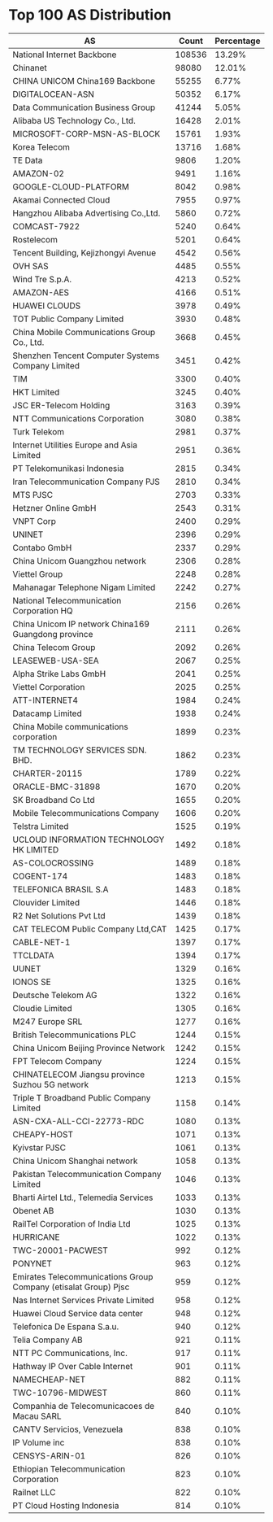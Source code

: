 # Top 100 AS Distribution
| AS | Count | Percentage |
|----|----|----|
| National Internet Backbone | 108536 | 13.29% |
| Chinanet | 98080 | 12.01% |
| CHINA UNICOM China169 Backbone | 55255 | 6.77% |
| DIGITALOCEAN-ASN | 50352 | 6.17% |
| Data Communication Business Group | 41244 | 5.05% |
| Alibaba US Technology Co., Ltd. | 16428 | 2.01% |
| MICROSOFT-CORP-MSN-AS-BLOCK | 15761 | 1.93% |
| Korea Telecom | 13716 | 1.68% |
| TE Data | 9806 | 1.20% |
| AMAZON-02 | 9491 | 1.16% |
| GOOGLE-CLOUD-PLATFORM | 8042 | 0.98% |
| Akamai Connected Cloud | 7955 | 0.97% |
| Hangzhou Alibaba Advertising Co.,Ltd. | 5860 | 0.72% |
| COMCAST-7922 | 5240 | 0.64% |
| Rostelecom | 5201 | 0.64% |
| Tencent Building, Kejizhongyi Avenue | 4542 | 0.56% |
| OVH SAS | 4485 | 0.55% |
| Wind Tre S.p.A. | 4213 | 0.52% |
| AMAZON-AES | 4166 | 0.51% |
| HUAWEI CLOUDS | 3978 | 0.49% |
| TOT Public Company Limited | 3930 | 0.48% |
| China Mobile Communications Group Co., Ltd. | 3668 | 0.45% |
| Shenzhen Tencent Computer Systems Company Limited | 3451 | 0.42% |
| TIM | 3300 | 0.40% |
| HKT Limited | 3245 | 0.40% |
| JSC ER-Telecom Holding | 3163 | 0.39% |
| NTT Communications Corporation | 3080 | 0.38% |
| Turk Telekom | 2981 | 0.37% |
| Internet Utilities Europe and Asia Limited | 2951 | 0.36% |
| PT Telekomunikasi Indonesia | 2815 | 0.34% |
| Iran Telecommunication Company PJS | 2810 | 0.34% |
| MTS PJSC | 2703 | 0.33% |
| Hetzner Online GmbH | 2543 | 0.31% |
| VNPT Corp | 2400 | 0.29% |
| UNINET | 2396 | 0.29% |
| Contabo GmbH | 2337 | 0.29% |
| China Unicom Guangzhou network | 2306 | 0.28% |
| Viettel Group | 2248 | 0.28% |
| Mahanagar Telephone Nigam Limited | 2242 | 0.27% |
| National Telecommunication Corporation HQ | 2156 | 0.26% |
| China Unicom IP network China169 Guangdong province | 2111 | 0.26% |
| China Telecom Group | 2092 | 0.26% |
| LEASEWEB-USA-SEA | 2067 | 0.25% |
| Alpha Strike Labs GmbH | 2041 | 0.25% |
| Viettel Corporation | 2025 | 0.25% |
| ATT-INTERNET4 | 1984 | 0.24% |
| Datacamp Limited | 1938 | 0.24% |
| China Mobile communications corporation | 1899 | 0.23% |
| TM TECHNOLOGY SERVICES SDN. BHD. | 1862 | 0.23% |
| CHARTER-20115 | 1789 | 0.22% |
| ORACLE-BMC-31898 | 1670 | 0.20% |
| SK Broadband Co Ltd | 1655 | 0.20% |
| Mobile Telecommunications Company | 1606 | 0.20% |
| Telstra Limited | 1525 | 0.19% |
| UCLOUD INFORMATION TECHNOLOGY HK LIMITED | 1492 | 0.18% |
| AS-COLOCROSSING | 1489 | 0.18% |
| COGENT-174 | 1483 | 0.18% |
| TELEFONICA BRASIL S.A | 1483 | 0.18% |
| Clouvider Limited | 1446 | 0.18% |
| R2 Net Solutions Pvt Ltd | 1439 | 0.18% |
| CAT TELECOM Public Company Ltd,CAT | 1425 | 0.17% |
| CABLE-NET-1 | 1397 | 0.17% |
| TTCLDATA | 1394 | 0.17% |
| UUNET | 1329 | 0.16% |
| IONOS SE | 1325 | 0.16% |
| Deutsche Telekom AG | 1322 | 0.16% |
| Cloudie Limited | 1305 | 0.16% |
| M247 Europe SRL | 1277 | 0.16% |
| British Telecommunications PLC | 1244 | 0.15% |
| China Unicom Beijing Province Network | 1242 | 0.15% |
| FPT Telecom Company | 1224 | 0.15% |
| CHINATELECOM Jiangsu province Suzhou 5G network | 1213 | 0.15% |
| Triple T Broadband Public Company Limited | 1158 | 0.14% |
| ASN-CXA-ALL-CCI-22773-RDC | 1080 | 0.13% |
| CHEAPY-HOST | 1071 | 0.13% |
| Kyivstar PJSC | 1061 | 0.13% |
| China Unicom Shanghai network | 1058 | 0.13% |
| Pakistan Telecommunication Company Limited | 1046 | 0.13% |
| Bharti Airtel Ltd., Telemedia Services | 1033 | 0.13% |
| Obenet AB | 1030 | 0.13% |
| RailTel Corporation of India Ltd | 1025 | 0.13% |
| HURRICANE | 1022 | 0.13% |
| TWC-20001-PACWEST | 992 | 0.12% |
| PONYNET | 963 | 0.12% |
| Emirates Telecommunications Group Company (etisalat Group) Pjsc | 959 | 0.12% |
| Nas Internet Services Private Limited | 958 | 0.12% |
| Huawei Cloud Service data center | 948 | 0.12% |
| Telefonica De Espana S.a.u. | 940 | 0.12% |
| Telia Company AB | 921 | 0.11% |
| NTT PC Communications, Inc. | 917 | 0.11% |
| Hathway IP Over Cable Internet | 901 | 0.11% |
| NAMECHEAP-NET | 882 | 0.11% |
| TWC-10796-MIDWEST | 860 | 0.11% |
| Companhia de Telecomunicacoes de Macau SARL | 840 | 0.10% |
| CANTV Servicios, Venezuela | 838 | 0.10% |
| IP Volume inc | 838 | 0.10% |
| CENSYS-ARIN-01 | 826 | 0.10% |
| Ethiopian Telecommunication Corporation | 823 | 0.10% |
| Railnet LLC | 822 | 0.10% |
| PT Cloud Hosting Indonesia | 814 | 0.10% |
